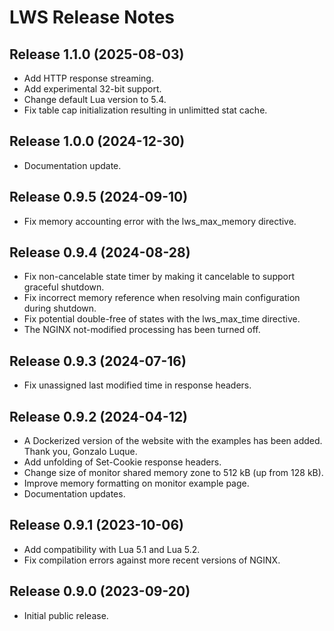 # LWS Release Notes


## Release 1.1.0 (2025-08-03)

- Add HTTP response streaming.
- Add experimental 32-bit support.
- Change default Lua version to 5.4.
- Fix table cap initialization resulting in unlimitted stat cache.


## Release 1.0.0 (2024-12-30)

- Documentation update.


## Release 0.9.5 (2024-09-10)

- Fix memory accounting error with the lws_max_memory directive.


## Release 0.9.4 (2024-08-28)

- Fix non-cancelable state timer by making it cancelable to support graceful shutdown.
- Fix incorrect memory reference when resolving main configuration during shutdown.
- Fix potential double-free of states with the lws_max_time directive.
- The NGINX not-modified processing has been turned off.


## Release 0.9.3 (2024-07-16)

- Fix unassigned last modified time in response headers.


## Release 0.9.2 (2024-04-12)

- A Dockerized version of the website with the examples has been added. Thank you, Gonzalo Luque.
- Add unfolding of Set-Cookie response headers.
- Change size of monitor shared memory zone to 512 kB (up from 128 kB).
- Improve memory formatting on monitor example page.
- Documentation updates.


## Release 0.9.1 (2023-10-06)

- Add compatibility with Lua 5.1 and Lua 5.2.
- Fix compilation errors against more recent versions of NGINX.


## Release 0.9.0 (2023-09-20)

- Initial public release.
